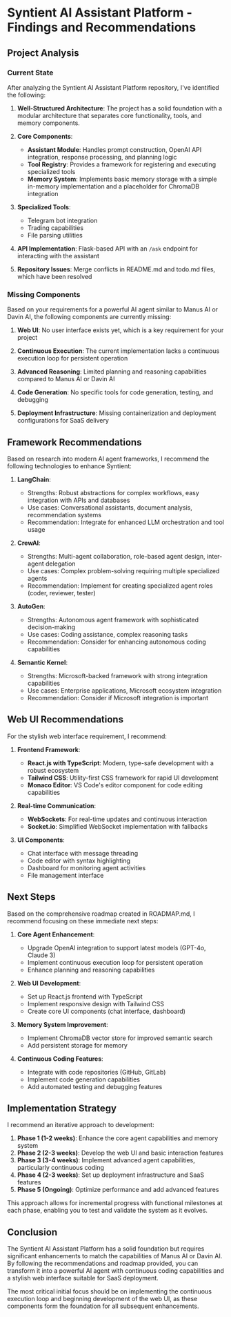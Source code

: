 # Syntient AI Assistant Platform - Findings and Recommendations

## Project Analysis

### Current State

After analyzing the Syntient AI Assistant Platform repository, I've identified the following:

1. **Well-Structured Architecture**: The project has a solid foundation with a modular architecture that separates core functionality, tools, and memory components.

2. **Core Components**:
   - **Assistant Module**: Handles prompt construction, OpenAI API integration, response processing, and planning logic
   - **Tool Registry**: Provides a framework for registering and executing specialized tools
   - **Memory System**: Implements basic memory storage with a simple in-memory implementation and a placeholder for ChromaDB integration

3. **Specialized Tools**:
   - Telegram bot integration
   - Trading capabilities
   - File parsing utilities

4. **API Implementation**: Flask-based API with an `/ask` endpoint for interacting with the assistant

5. **Repository Issues**: Merge conflicts in README.md and todo.md files, which have been resolved

### Missing Components

Based on your requirements for a powerful AI agent similar to Manus AI or Davin AI, the following components are currently missing:

1. **Web UI**: No user interface exists yet, which is a key requirement for your project

2. **Continuous Execution**: The current implementation lacks a continuous execution loop for persistent operation

3. **Advanced Reasoning**: Limited planning and reasoning capabilities compared to Manus AI or Davin AI

4. **Code Generation**: No specific tools for code generation, testing, and debugging

5. **Deployment Infrastructure**: Missing containerization and deployment configurations for SaaS delivery

## Framework Recommendations

Based on research into modern AI agent frameworks, I recommend the following technologies to enhance Syntient:

1. **LangChain**: 
   - Strengths: Robust abstractions for complex workflows, easy integration with APIs and databases
   - Use cases: Conversational assistants, document analysis, recommendation systems
   - Recommendation: Integrate for enhanced LLM orchestration and tool usage

2. **CrewAI**:
   - Strengths: Multi-agent collaboration, role-based agent design, inter-agent delegation
   - Use cases: Complex problem-solving requiring multiple specialized agents
   - Recommendation: Implement for creating specialized agent roles (coder, reviewer, tester)

3. **AutoGen**:
   - Strengths: Autonomous agent framework with sophisticated decision-making
   - Use cases: Coding assistance, complex reasoning tasks
   - Recommendation: Consider for enhancing autonomous coding capabilities

4. **Semantic Kernel**:
   - Strengths: Microsoft-backed framework with strong integration capabilities
   - Use cases: Enterprise applications, Microsoft ecosystem integration
   - Recommendation: Consider if Microsoft integration is important

## Web UI Recommendations

For the stylish web interface requirement, I recommend:

1. **Frontend Framework**:
   - **React.js with TypeScript**: Modern, type-safe development with a robust ecosystem
   - **Tailwind CSS**: Utility-first CSS framework for rapid UI development
   - **Monaco Editor**: VS Code's editor component for code editing capabilities

2. **Real-time Communication**:
   - **WebSockets**: For real-time updates and continuous interaction
   - **Socket.io**: Simplified WebSocket implementation with fallbacks

3. **UI Components**:
   - Chat interface with message threading
   - Code editor with syntax highlighting
   - Dashboard for monitoring agent activities
   - File management interface

## Next Steps

Based on the comprehensive roadmap created in ROADMAP.md, I recommend focusing on these immediate next steps:

1. **Core Agent Enhancement**:
   - Upgrade OpenAI integration to support latest models (GPT-4o, Claude 3)
   - Implement continuous execution loop for persistent operation
   - Enhance planning and reasoning capabilities

2. **Web UI Development**:
   - Set up React.js frontend with TypeScript
   - Implement responsive design with Tailwind CSS
   - Create core UI components (chat interface, dashboard)

3. **Memory System Improvement**:
   - Implement ChromaDB vector store for improved semantic search
   - Add persistent storage for memory

4. **Continuous Coding Features**:
   - Integrate with code repositories (GitHub, GitLab)
   - Implement code generation capabilities
   - Add automated testing and debugging features

## Implementation Strategy

I recommend an iterative approach to development:

1. **Phase 1 (1-2 weeks)**: Enhance the core agent capabilities and memory system
2. **Phase 2 (2-3 weeks)**: Develop the web UI and basic interaction features
3. **Phase 3 (3-4 weeks)**: Implement advanced agent capabilities, particularly continuous coding
4. **Phase 4 (2-3 weeks)**: Set up deployment infrastructure and SaaS features
5. **Phase 5 (Ongoing)**: Optimize performance and add advanced features

This approach allows for incremental progress with functional milestones at each phase, enabling you to test and validate the system as it evolves.

## Conclusion

The Syntient AI Assistant Platform has a solid foundation but requires significant enhancements to match the capabilities of Manus AI or Davin AI. By following the recommendations and roadmap provided, you can transform it into a powerful AI agent with continuous coding capabilities and a stylish web interface suitable for SaaS deployment.

The most critical initial focus should be on implementing the continuous execution loop and beginning development of the web UI, as these components form the foundation for all subsequent enhancements.
